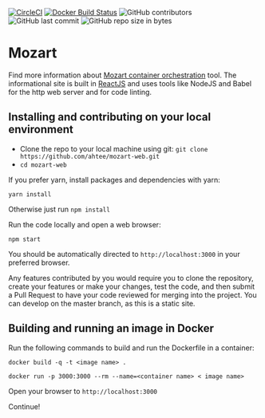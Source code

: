 [![CircleCI](https://circleci.com/gh/ahtee/mozart-web.svg?style=shield)](https://circleci.com/gh/ahtee/mozart-web)
[![Docker Build Status](https://img.shields.io/docker/build/ahtee/mozart-web-build.svg)](https://hub.docker.com/r/ahtee/mozart-web-build/)
![GitHub contributors](https://img.shields.io/github/contributors/ahtee/mozart-web.svg)
![GitHub last commit](https://img.shields.io/github/last-commit/ahtee/mozart-web.svg)
![GitHub repo size in bytes](https://img.shields.io/github/repo-size/ahtee/mozart-web.svg)



# Mozart

Find more information about [Mozart container orchestration](https://github.com/zbblanton/Mozart) tool. The informational site is built in [ReactJS](https://github.com/facebook/react) and uses tools like NodeJS and Babel for the http web server and for code linting.

## Installing and contributing on your local environment

- Clone the repo to your local machine using git: `git clone https://github.com/ahtee/mozart-web.git`
- `cd mozart-web`

If you prefer yarn, install packages and dependencies with yarn:
```
yarn install
```

Otherwise just run `npm install`

Run the code locally and open a web browser:
```
npm start
```

You should be automatically directed to `http://localhost:3000` in your preferred browser.

Any features contributed by you would require you to clone the repository, create your features or make your changes, test the code, and then submit a Pull Request to have your code reviewed for merging into the project. You can develop on the master branch, as this is a static site.

## Building and running an image in Docker

Run the following commands to build and run the Dockerfile in a container:

```
docker build -q -t <image name> .

docker run -p 3000:3000 --rm --name=<container name> < image name>
```

Open your browser to `http://localhost:3000`

Continue!
